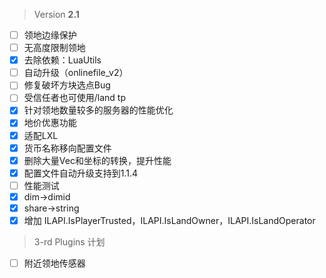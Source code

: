 > Version **2.1**

 - [ ] 领地边缘保护
 - [ ] 无高度限制领地
 - [x] 去除依赖：LuaUtils
 - [ ] 自动升级（onlinefile_v2）
 - [ ] 修复破坏方块选点Bug
 - [ ] 受信任者也可使用/land tp
 - [x] 针对领地数量较多的服务器的性能优化
 - [x] 地价优惠功能
 - [x] 适配LXL
 - [x] 货币名称移向配置文件
 - [x] 删除大量Vec和坐标的转换，提升性能
 - [x] 配置文件自动升级支持到1.1.4
 - [ ] 性能测试
 - [x] dim->dimid
 - [x] share->string
 - [x] 增加 ILAPI.IsPlayerTrusted，ILAPI.IsLandOwner，ILAPI.IsLandOperator

 > 3-rd Plugins 计划
  - [ ] 附近领地传感器